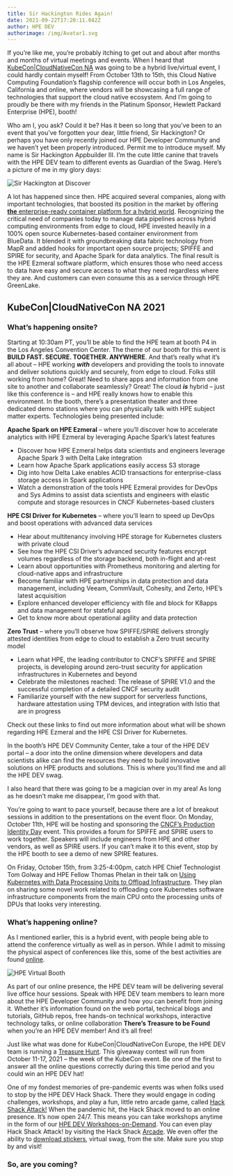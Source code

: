```yaml
---
title: Sir Hackington Rides Again!
date: 2021-09-22T17:20:11.042Z
author: HPE DEV
authorimage: /img/Avatar1.svg
---
```

If you’re like me, you’re probably itching to get out and about after months and months of virtual meetings and events. When I heard that [KubeCon|CloudNativeCon NA](https://events.linuxfoundation.org/kubecon-cloudnativecon-north-america/) was going to be a hybrid live/virtual event, I could hardly contain myself! From October 13th to 15th, this Cloud Native Computing Foundation’s flagship conference will occur both in Los Angeles, California and online, where vendors will be showcasing a full range of technologies that support the cloud native ecosystem. And I’m going to proudly be there with my friends in the Platinum Sponsor, Hewlett Packard Enterprise (HPE), booth!

Who am I, you ask? Could it be? Has it been so long that you’ve been to an event that you’ve forgotten your dear, little friend, Sir Hackington? Or perhaps you have only recently joined our HPE Developer Community and we haven’t yet been properly introduced. Permit me to introduce myself. My name is Sir Hackington Appbuilder III. I’m the cute little canine that travels with the HPE DEV team to different events as Guardian of the Swag. Here’s a picture of me in my glory days:

![Sir Hackington at Discover](/img/vmworld_collage-1538516807872-2-.jpg "Sir Hackington at Discover")

A lot has happened since then. HPE acquired several companies, along with important technologies, that boosted its position in the market by offering [**the** enterprise-ready container platform for a hybrid world](https://siliconangle.com/2021/03/17/hpe-ezmeral-proving-enterprise-ready-container-platform-hybrid-world-hpeezmeral/). Recognizing the critical need of companies today to manage data pipelines across hybrid computing environments from edge to cloud, HPE invested heavily in a 100% open source Kubernetes-based container environment from BlueData. It blended it with groundbreaking data fabric technology from MapR and added hooks for important open source projects; SPIFFE and SPIRE for security, and Apache Spark for data analytics. The final result is the HPE Ezmeral software platform, which ensures those who need access to data have easy and secure access to what they need regardless where they are. And customers can even consume this as a service through HPE GreenLake.

## KubeCon|CloudNativeCon NA 2021

### What’s happening onsite?

Starting at 10:30am PT, you’ll be able to find the HPE team at booth P4 in the Los Angeles Convention Center. The theme of our booth for this event is **BUILD FAST. SECURE. TOGETHER. ANYWHERE**. And that’s really what it’s all about – HPE working ***with*** developers and providing the tools to innovate and deliver solutions quickly and securely, from edge to cloud. Folks still working from home? Great! Need to share apps and information from one site to another and collaborate seamlessly? Great! The cloud ***is*** hybrid – just like this conference is – and HPE really knows how to enable this environment.
In the booth, there’s a presentation theater and three dedicated demo stations where you can physically talk with HPE subject matter experts. Technologies being presented include:

**Apache Spark on HPE Ezmeral** – where you’ll discover how to accelerate analytics with HPE Ezmeral by leveraging Apache Spark’s latest features

* Discover how HPE Ezmeral helps data scientists and engineers leverage Apache Spark 3 with Delta Lake integration
* Learn how Apache Spark applications easily access S3 storage
* Dig into how Delta Lake enables ACID transactions for enterprise-class storage access in Spark applications
* Watch a demonstration of the tools HPE Ezmeral provides for DevOps and Sys Admins to assist data scientists and engineers with elastic compute and storage resources in CNCF Kubernetes-based clusters

**HPE CSI Driver for Kubernetes** – where you’ll learn to speed up DevOps and boost operations with advanced data services

* Hear about multitenancy involving HPE storage for Kubernetes clusters with private cloud
* See how the HPE CSI Driver’s advanced security features encrypt volumes regardless of the storage backend, both in-flight and at-rest
* Learn about opportunities with Prometheus monitoring and alerting for cloud-native apps and infrastructure
* Become familiar with HPE partnerships in data protection and data management, including Veeam, CommVault, Cohesity, and Zerto, HPE’s latest acquisition
* Explore enhanced developer efficiency with file and block for K8apps and data management for stateful apps
* Get to know more about operational agility and data protection

**Zero Trust** – where you’ll observe how SPIFFE/SPIRE delivers strongly attested identities from edge to cloud to establish a Zero trust security model

* Learn what HPE, the leading contributor to CNCF’s SPIFFE and SPIRE projects, is developing around zero-trust security for application infrastructures in Kubernetes and beyond
* Celebrate the milestones reached: The release of SPIRE V1.0 and the successful completion of a detailed CNCF security audit
* Familiarize yourself with the new support for serverless functions, hardware attestation using TPM devices, and integration with Istio that are in progress

Check out these links to find out more information about what will be shown regarding HPE Ezmeral and the HPE CSI Driver for Kubernetes.

In the booth’s HPE DEV Community Center, take a tour of the HPE DEV portal – a door into the online dimension where developers and data scientists alike can find the resources they need to build innovative solutions on HPE products and solutions. This is where you’ll find me and all the HPE DEV swag. 

I also heard that there was going to be a magician over in my area! As long as he doesn’t make me disappear, I’m good with that.

You’re going to want to pace yourself, because there are a lot of breakout sessions in addition to the presentations on the event floor. On Monday, October 11th, HPE will be hosting and sponsoring the [CNCF’s Production Identity Day](https://events.linuxfoundation.org/production-identity-day-spiffe-spire-north-america/) event. This provides a forum for SPIFFE and SPIRE users to work together. Speakers will include engineers from HPE and other vendors, as well as SPIRE users. If you can’t make it to this event, stop by the HPE booth to see a demo of new SPIRE features.

On Friday, October 15th, from 3:25-4:00pm, catch HPE Chief Technologist Tom Golway and HPE Fellow Thomas Phelan in their talk on [Using Kubernetes with Data Processing Units to Offload Infrastructure](https://kccncna2021.sched.com/event/lV5v?iframe=no). They plan on sharing some novel work related to offloading core Kubernetes software infrastructure components from the main CPU onto the processing units of DPUs that looks very interesting.

### What’s happening online?

As I mentioned earlier, this is a hybrid event, with people being able to attend the conference virtually as well as in person. While I admit to missing the physical aspect of conferences like this, some of the best activities are found [online](https://kubecon-cloudnativecon-na.com/virtual-exhibitor/?v0326b739525aaf6a5900c153ea6485e67109462e8db159b156161fc07c7e3d8016769932b4c0398e64b5ea52edb3d1c5=98D89AED6140001531DE1D5095DD75E0A2A33735543DD0787B548CBAEAA423B2F93B8EABF8C08225934CAB9C3C342DEF&fromHall). 

![HPE Virtual Booth](/img/virtual-booth-image.jpg "HPE Virtual Booth")

As part of our online presence, the HPE DEV team will be delivering several live office hour sessions. Speak with HPE DEV team members to learn more about the HPE Developer Community and how you can benefit from joining it. Whether it’s information found on the web portal, technical blogs and tutorials, GitHub repos, free hands-on technical workshops, interactive technology talks, or online collaboration **There’s Treasure to be Found** when you’re an HPE DEV member! And it’s all free!

Just like what was done for KubeCon|CloudNativeCon Europe, the HPE DEV team is running a [Treasure Hunt](https://bit.ly/kubecon-na-2021-hpedev-treasure-hunt). This giveaway contest will run from October 11-17, 2021 – the week of the KubeCon event. Be one of the first to answer all the online questions correctly during this time period and you could win an HPE DEV hat! 

One of my fondest memories of pre-pandemic events was when folks used to stop by the HPE DEV Hack Shack. There they would engage in coding challenges, workshops, and play a fun, little retro arcade game, called [Hack Shack Attack!](https://hackshack.hpedev.io/hackshackattack) When the pandemic hit, the Hack Shack moved to an online presence. It’s now open 24/7. This means you can take workshops anytime in the form of our [HPE DEV Workshops-on-Demand](https://hackshack.hpedev.io/workshops). You can even play Hack Shack Attack! by visiting the Hack Shack [Arcade](https://hackshack.hpedev.io/arcade). We even offer the ability to [download stickers](https://hackshack.hpedev.io/stickerwall), virtual swag, from the site. Make sure you stop by and visit!

### So, are you coming?